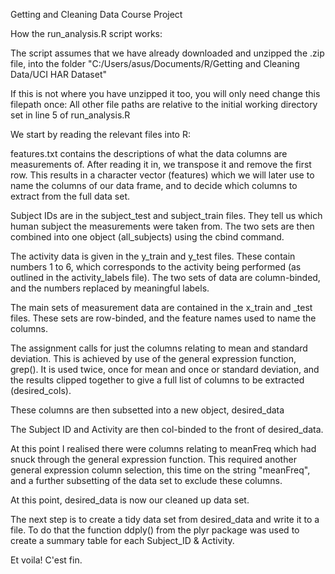 
Getting and Cleaning Data Course Project

How the run_analysis.R script works:

The script assumes that we have already downloaded and unzipped the .zip file, into the folder "C:/Users/asus/Documents/R/Getting and Cleaning Data/UCI HAR Dataset"

If this is not where you have unzipped it too, you will only need change this filepath once: All other file paths are relative to the initial working directory set in line 5 of run_analysis.R

We start by reading the relevant files into R:

features.txt contains the descriptions of what the data columns are measurements of.
After reading it in, we transpose it and remove the first row.
This results in a character vector (features) which we will later use to name the columns of our data frame, and to decide which columns to extract from the full data set.

Subject IDs are in the subject_test and subject_train files. They tell us which human subject the measurements were taken from. The two sets are then combined into one object (all_subjects) using the cbind command.

The activity data is given in the y_train and y_test files. These contain numbers 1 to 6, which corresponds to the activity being performed (as outlined in the activity_labels file). The two sets of data are column-binded, and the numbers replaced by meaningful labels. 

The main sets of measurement data are contained in the x_train and _test files. These sets are row-binded, and the feature names used to name the columns.

The assignment calls for just the columns relating to mean and standard deviation. This is achieved by use of the general expression function, grep(). 
It is used twice, once for mean and once or standard deviation, and the results clipped together to give a full list of columns to be extracted (desired_cols).

These columns are then subsetted into a new object, desired_data

The Subject ID and Activity are then col-binded to the front of desired_data.

At this point I realised there were columns relating to meanFreq which had snuck through the general expression function. This required another general expression column selection, this time on the string "meanFreq", and a further subsetting of the data set to exclude these columns. 

At this point, desired_data is now our cleaned up data set.

The next step is to create a tidy data set from desired_data and write it to a file.
To do that the function ddply() from the plyr package was used to create a summary table for each Subject_ID & Activity.

Et voila! C'est fin.
